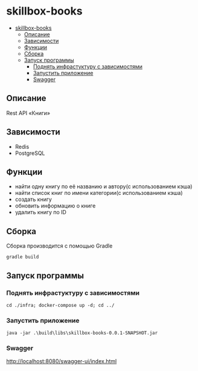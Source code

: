 # skillbox-books

<!-- TOC -->

* [skillbox-books](#skillbox-books)
    * [Описание](#описание)
    * [Зависимости](#зависимости)
    * [Функции](#функции)
    * [Сборка](#сборка)
    * [Запуск программы](#запуск-программы)
        * [Поднять инфрастуктуру с зависимостями](#поднять-инфрастуктуру-с-зависимостями)
        * [Запустить приложение](#запустить-приложение)
        * [Swagger](#swagger)

<!-- TOC -->

## Описание

Rest API «Книги»

## Зависимости

* Redis
* PostgreSQL

## Функции

* найти одну книгу по её названию и автору(c использованием кэша)
* найти список книг по имени категории(c использованием кэша)
* создать книгу
* обновить информацию о книге
* удалить книгу по ID

## Сборка

Сборка производится с помощью Gradle

```shell
gradle build
```

## Запуск программы

### Поднять инфрастуктуру с зависимостями

```shell
cd ./infra; docker-compose up -d; cd ../
```

### Запустить приложение

```shell
java -jar .\build\libs\skillbox-books-0.0.1-SNAPSHOT.jar
```

### Swagger

[http://localhost:8080/swagger-ui/index.html](http://localhost:8080/swagger-ui/index.html)
